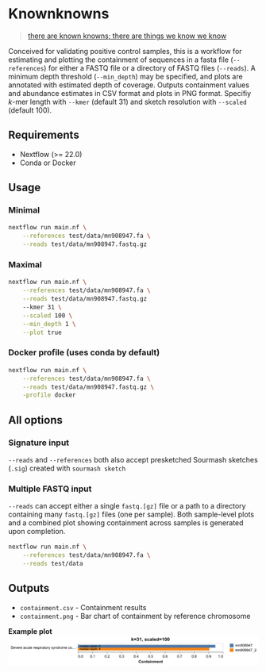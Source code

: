 # Knownknowns

> [there are known knowns; there are things we know we know](https://en.wikipedia.org/wiki/There_are_unknown_unknowns)

Conceived for validating positive control samples, this is a workflow for estimating and plotting the containment of sequences in a fasta file (`--references`) for either a FASTQ file or a directory of FASTQ files (`--reads`). A minimum depth threshold  (`--min_depth`) may be specified, and plots are annotated with estimated depth of coverage. Outputs containment values and abundance estimates in CSV format and plots in PNG format. Specifiy *k*-mer length with `--kmer`  (default 31) and sketch resolution with `--scaled` (default 100).

## Requirements

- Nextflow (>= 22.0)
- Conda or Docker

## Usage

### Minimal

```bash
nextflow run main.nf \
    --references test/data/mn908947.fa \
    --reads test/data/mn908947.fastq.gz
```

### Maximal

```bash
nextflow run main.nf \
    --references test/data/mn908947.fa \
    --reads test/data/mn908947.fastq.gz
    --kmer 31 \
    --scaled 100 \
    --min_depth 1 \
    --plot true
```

### Docker profile (uses conda by default)

```bash
nextflow run main.nf \
    --references test/data/mn908947.fa \
    --reads test/data/mn908947.fastq.gz \
    -profile docker
```

## All options



### Signature input

`--reads` and `--references` both also accept presketched Sourmash sketches (`.sig`) created with `sourmash sketch`

### Multiple FASTQ input

`--reads` can accept either a single `fastq.[gz]` file or a path to a directory containing many `fastq.[gz]` files (one per sample). Both sample-level plots and a combined plot showing containment across samples is generated upon completion.

```bash
nextflow run main.nf \
    --references test/data/mn908947.fa \
    --reads test/data
```

## Outputs

- `containment.csv` - Containment results
- `containment.png` - Bar chart of containment by reference chromosome

**Example plot**
![Example containment.png](containment.png "Example containment.png")
